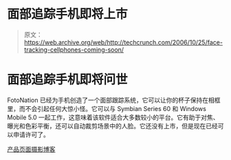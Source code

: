 # 面部追踪手机即将上市

> 原文：<https://web.archive.org/web/http://techcrunch.com/2006/10/25/face-tracking-cellphones-coming-soon/>

# 面部追踪手机即将问世

FotoNation 已经为手机创造了一个面部跟踪系统，它可以让你的杯子保持在相框里，而不会引起任何大惊小怪。它可以与 Symbian Series 60 和 Windows Mobile 5.0 一起工作，这意味着该软件适合大多数较小的平台。它有助于对焦、曝光和色彩平衡，还可以自动裁剪场景中的人脸。它还没有上市，但是现在已经可以申请许可了。

[产品页面](https://web.archive.org/web/20210303183605/http://www.fotonation.com/)[摄影博客](https://web.archive.org/web/20210303183605/http://www.photographyblog.com/index.php/weblog/comments/fotonation_face_tracker_for_camera_phones/)